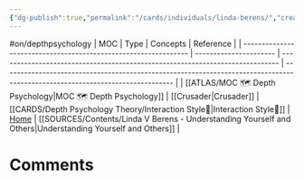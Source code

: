 ```yaml
---
{"dg-publish":true,"permalink":"/cards/individuals/linda-berens/","created":"2023-03-08T17:12:35.459+01:00","updated":"2023-04-23T10:54:15.044+02:00"}
---
```


#on/depthpsychology 
| MOC                                                             | Type                   | Concepts                                                                      | Reference                                                                                                                     |
| --------------------------------------------------------------- | ---------------------- | ----------------------------------------------------------------------------- | ----------------------------------------------------------------------------------------------------------------------------- |
| [[ATLAS/MOC 🗺️ Depth Psychology\|MOC 🗺️ Depth Psychology]] | [[Crusader\|Crusader]] | [[CARDS/Depth Psychology Theory/Interaction Style💬\|Interaction Style💬]] | [Home](https://lindaberens.com/) \| [[SOURCES/Contents/Linda V Berens - Understanding Yourself and Others\|Understanding Yourself and Others]] |





# Comments 
<script src="https://utteranc.es/client.js"
        repo="Heart4sides/Comment_Section"
        issue-term="pathname"
        theme="gruvbox-dark"
        crossorigin="anonymous"
        async>
</script>
